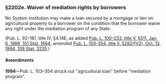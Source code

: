 ### §2202e. Waiver of mediation rights by borrowers ###

No System institution may make a loan secured by a mortgage or lien on agricultural property to a borrower on the condition that the borrower waive any right under the mediation program of any State.

(Pub. L. 92–181, title IV, §4.14E, as added [Pub. L. 100–233, title V, §511, Jan. 6, 1988, 101 Stat. 1664](/statviewer.htm?volume=101&page=1664); amended [Pub. L. 103–354, title II, §282(f)(2), Oct. 13, 1994, 108 Stat. 3235](/statviewer.htm?volume=108&page=3235).)

#### Amendments ####

**1994**—Pub. L. 103–354 struck out "agricultural loan" before "mediation program".